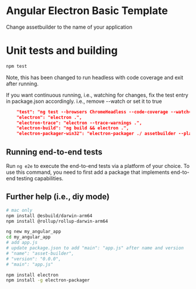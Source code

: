# Angular Electron Basic Template

Change assetbuilder to the name of your application

# Unit tests and building
``` bash
npm test
```

Note, this has been changed to run headless with code coverage and exit after running.

If you want continuous running, i.e., watching for changes, fix the test
entry in package.json accordingly. i.e., remove --watch or set it to true

``` json
    "test": "ng test --browsers ChromeHeadless --code-coverage --watch=false",
    "electron": "electron .",
    "electron-trace": "electron --trace-warnings .",
    "electron-build": "ng build && electron .",
    "electron-packager-win32": "electron-packager ./ assetbuilder --platform-win32 --overwrite"
```

## Running end-to-end tests

Run `ng e2e` to execute the end-to-end tests via a platform of your choice. To use this command, you need to first add a package that implements end-to-end testing capabilities.

## Further help (i.e., diy mode)

``` bash
# mac only
npm install @esbuild/darwin-arm64
npm install @rollup/rollup-darwin-arm64

ng new my_angular_app
cd my_angular_app
# add app.js
# update package.json to add "main": "app.js" after name and version
# "name": "asset-builder",
# "version": "0.0.0",
# "main": "app.js"

npm install electron
npm install -g electron-packager
```

``` javascript
```
